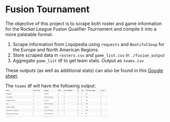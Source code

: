# Fusion Tournament

The objective of this project is to scrape both roster and game information for the Rocket League Fusion Qualifier Tournament and compile it into a more palatable format.

1. Scrape information from Liquipedia using `requests` and `BeatifulSoup` for the Europe and North American Regions.
2. Store scraped data in `rosters.csv` and `game_list.csv` in `./fusion_output`
3. Aggregate `game_list` df to get team stats. Output as `teams.csv`

These outputs (as well as additional stats) can also be found in this [Google sheet](https://docs.google.com/spreadsheets/d/1V8O4ABSkezSHgLwecJ5NeG7PLoibam_fNNSPQCScFIw/edit#gid=252665817).

The `teams` df will have the following output:
<img src="images/teams_fig.jpg" width="320">
